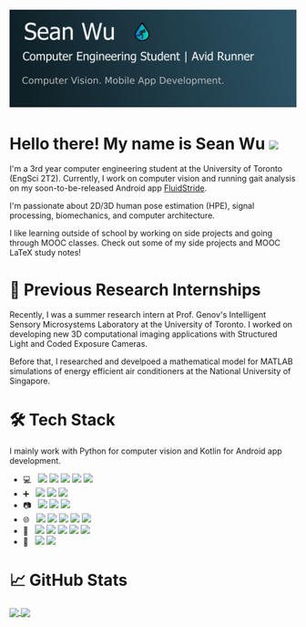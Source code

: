 # [![Sean Wu's header](header.png)](https://seanwu.io)

# Hello there! My name is Sean Wu <img src="https://raw.githubusercontent.com/MartinHeinz/MartinHeinz/master/wave.gif" width="30px">

I'm a 3rd year computer engineering student at the University of Toronto (EngSci 2T2). Currently, I work on computer vision and running gait analysis on my soon-to-be-released Android app [FluidStride](https://myfluidstride.com).

I'm passionate about 2D/3D human pose estimation (HPE), signal processing, biomechanics, and computer architecture.

I like learning outside of school by working
on side projects and going through MOOC classes. Check out some of my side projects
and MOOC LaTeX study notes!

# 💼 Previous Research Internships
Recently, I was a summer research intern at Prof. Genov's Intelligent Sensory Microsystems Laboratory at the University of Toronto. I worked on developing new 3D computational imaging applications with Structured Light and Coded Exposure Cameras.

Before that, I researched and develpoed a mathematical model for MATLAB simulations
of energy efficient air conditioners at the National University of Singapore.

# 🛠 Tech Stack
I mainly work with Python for computer vision and Kotlin for Android app development.

- 💻 &nbsp; ![](https://img.shields.io/badge/Code-Python-informational?style=flat&logo=python&labelColor=203A43&logoColor=white&color=00B2EE)
![](https://img.shields.io/badge/Code-Kotlin-informational?style=flat&logo=kotlin&labelColor=203A43&logoColor=white&color=00B2EE)
![](https://img.shields.io/badge/Code-Java-informational?style=flat&logo=java&labelColor=203A43&logoColor=white&color=00B2EE)
![](https://img.shields.io/badge/Code-MATLAB-informational?style=flat&logo=mathworks&labelColor=203A43&logoColor=white&color=00B2EE)
![](https://img.shields.io/badge/Shell-Bash-informational?style=flat&logo=gnu-bash&labelColor=203A43&logoColor=white&color=00B2EE)
- ➕ &nbsp; ![](https://img.shields.io/badge/Library-NumPy-informational?style=flat&logo=numpy&labelColor=203A43&logoColor=white&color=00B2EE)
![](https://img.shields.io/badge/Library-SciPy-informational?style=flat&logo=scipy&labelColor=203A43&logoColor=white&color=00B2EE)
![](https://img.shields.io/badge/Library-Matplotlib-informational?style=flat&logo=matplotlib&labelColor=203A43&logoColor=white&color=00B2EE)
- 📷 &nbsp; ![](https://img.shields.io/badge/Library-OpenCV-informational?style=flat&logo=opencv&labelColor=203A43&logoColor=white&color=00B2EE)
![](https://img.shields.io/badge/Library-FFmpeg-informational?style=flat&logo=ffmpeg&labelColor=203A43&logoColor=white&color=00B2EE)
![](https://img.shields.io/badge/Library-TensorFlow_2.0-informational?style=flat&logo=tensorflow&labelColor=203A43&logoColor=white&color=00B2EE)
- 🌐 &nbsp; ![](https://img.shields.io/badge/App_Development-Android-informational?style=flat&logo=android&labelColor=203A43&logoColor=white&color=00B2EE)
![](https://img.shields.io/badge/Web-HTML-informational?style=flat&logo=html&labelColor=203A43&logoColor=white&color=00B2EE)
![](https://img.shields.io/badge/Web-CSS-informational?style=flat&logo=CSS&labelColor=203A43&logoColor=white&color=00B2EE)
![](https://img.shields.io/badge/Web-JavaScript-informational?style=flat&logo=javascript&labelColor=203A43&logoColor=white&color=00B2EE)
![](https://img.shields.io/badge/Web-Jekyll-informational?style=flat&logo=jekyll&labelColor=203A43&logoColor=white&color=00B2EE)
- 🔧 &nbsp; ![](https://img.shields.io/badge/IDE-Android_Studio-informational?style=flat&logo=android-studio&labelColor=203A43&logoColor=white&color=00B2EE)
![](https://img.shields.io/badge/Tool-Jupyter_notebook-informational?style=flat&logo=jupyter&labelColor=203A43&logoColor=white&color=00B2EE)
![](https://img.shields.io/badge/Tool-Git-informational?style=flat&logo=git&labelColor=203A43&logoColor=white&color=00B2EE)
![](https://img.shields.io/badge/Tool-SSH-informational?style=flat&logo=ssh&labelColor=203A43&logoColor=white&color=00B2EE)
![](https://img.shields.io/badge/Tool-Vim-informational?style=flat&logo=vim&labelColor=203A43&logoColor=white&color=00B2EE)
- 🎨 &nbsp; ![](https://img.shields.io/badge/Typesetting-LaTeX-informational?style=flat&logo=latex&labelColor=203A43&logoColor=white&color=00B2EE)
![](https://img.shields.io/badge/Vector_Graphics-Inkscape-informational?style=flat&logo=inkscape&labelColor=203A43&logoColor=white&color=00B2EE)


# 📈 GitHub Stats
<a href="https://github.com/Seangottarun">
  <img align="center" src="https://github-readme-stats.vercel.app/api?username=Seangottarun&show_icons=true&count_private=true" />

<a href="https://github.com/Seangottarun">
  <img align="center" src="https://github-readme-stats.vercel.app/api/top-langs/?username=Seangottarun&hide=jupyter%20notebook,tex,scss&langs_count=6" />

